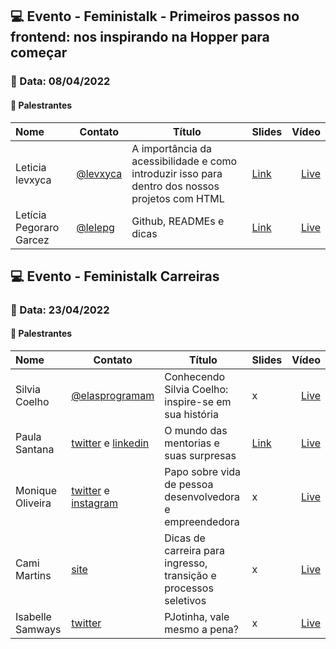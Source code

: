## 💻 **Evento - Feministalk - Primeiros passos no frontend: nos inspirando na Hopper para começar**
### 📅 Data: 08/04/2022

#### 🎤 **Palestrantes**

| Nome | Contato | Título | Slides | Vídeo|
|:------|---------|--------|--------|------:|
|Leticia levxyca | [@levxyca](https://links.levxyca.com/) | A importância da acessibilidade e como introduzir isso para dentro dos nossos projetos com HTML | [Link](https://github.com/levxyca/acessibilidade) | [Live](https://www.twitch.tv/videos/1461190043) |
|Letícia Pegoraro Garcez | [@lelepg](http://lelepg.herokuapp.com/) | Github, READMEs e dicas | [Link](https://github.com/feministech/palestras/blob/main/Ano%202022/04%20-%20Abril/Github_READMEs_e_dicas.pdf) | [Live](https://www.twitch.tv/videos/1461190042) |

## 💻 **Evento - Feministalk Carreiras**
### 📅 Data: 23/04/2022

#### 🎤 **Palestrantes**

| Nome | Contato | Título | Slides | Vídeo|
|:------|---------|--------|--------|------:|
|Silvia Coelho | [@elasprogramam](https://www.instagram.com/elasprogramam/) | Conhecendo Silvia Coelho: inspire-se em sua história | x | [Live](https://www.twitch.tv/videos/1465813089) |
|Paula Santana | [twitter](https://twitter.com/psanrosa13) e [linkedin](https://www.linkedin.com/in/paula-macedo-santana-dev/) | O mundo das mentorias e suas surpresas | [Link](https://github.com/feministech/palestras/blob/main/Ano%202022/04%20-%20Abril/O%20mundo%20das%20mentorias%20e%20suas%20surpresas.pdf) | [Live](https://www.twitch.tv/videos/1461190042) |
|Monique Oliveira | [twitter](https://twitter.com/moniquelive) e [instagram](https://www.instagram.com/moniquelive.dev/) | Papo sobre vida de pessoa desenvolvedora e empreendedora | x | [Live](https://www.twitch.tv/videos/1465813087) |
|Cami Martins | [site](https://punkdodevops.com) | Dicas de carreira para ingresso, transição e processos seletivos | x | [Live](https://www.twitch.tv/videos/1465813092) |
|Isabelle Samways | [twitter](https://twitter.com/bellesamways) | PJotinha, vale mesmo a pena? | x | [Live](https://www.twitch.tv/videos/1465813091) |
